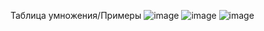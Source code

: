 Таблица умножения/Примеры
![image](https://github.com/Mitsyrin/Matematic/assets/105315592/0ba3d03c-e3ee-4283-9c59-95676c2c357c)
![image](https://github.com/Mitsyrin/Matematic/assets/105315592/c5f3cb26-b333-41a7-9e47-b912ff59e887)
![image](https://github.com/Mitsyrin/Matematic/assets/105315592/09aa0cc7-29f7-4cc4-9c7c-48482e07a9ab)
